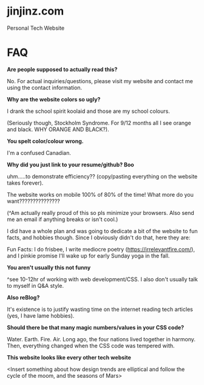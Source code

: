 # jinjinz.com
Personal Tech Website
# FAQ

**Are people supposed to actually read this?**

No. For actual inquiries/questions, please visit my website and contact me using the contact information.

**Why are the website colors so ugly?**

I drank the school spirit koolaid and those are my school colours. 

(Seriously though, Stockholm Syndrome. For 9/12 months all I see orange and black. WHY ORANGE AND BLACK?).

**You spelt color/colour wrong.**

I'm a confused Canadian.

**Why did you just link to your resume/github? Boo**

uhm.....to demonstrate efficiency?? (copy/pasting everything on the website takes forever).

The website works on mobile 100% of 80% of the time! What more do you want???????????????

(^Am actually really proud of this so pls minimize your browsers. Also send me an email if anything breaks or isn't cool.)

I did have a whole plan and was going to dedicate a bit of the website to fun facts, and hobbies though. Since I obviously didn't do that, here they are:

Fun Facts: I do frisbee, I write mediocre poetry (https://irrelevantfire.com/), and I pinkie promise I'll wake up for early Sunday yoga in the fall.

**You aren't usually this not funny**

^see 10-12hr of working with web development/CSS. I also don't usually talk to myself in Q&A style.

**Also reBlog?**

It's existence is to justify wasting time on the internet reading tech articles (yes, I have lame hobbies).

**Should there be that many magic numbers/values in your CSS code?**

Water. Earth. Fire. Air. Long ago, the four nations lived together in harmony. Then, everything changed when the CSS code was tempered with.

**This website looks like every other tech website**

<Insert something about how design trends are elliptical and follow the cycle of the moom, and the seasons of Mars>
